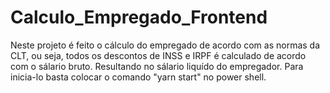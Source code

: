 # Calculo_Empregado_Frontend

Neste projeto é feito o cálculo do empregado de acordo com as normas da CLT, ou seja, todos os descontos de INSS e IRPF é calculado de acordo com o sálario bruto. Resultando no 
sálario liquído do empregador. Para inicia-lo basta colocar o comando "yarn start" no power shell.
